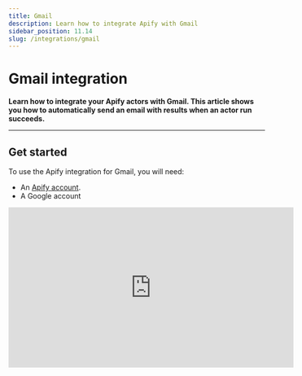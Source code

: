 ```yaml
---
title: Gmail
description: Learn how to integrate Apify with Gmail
sidebar_position: 11.14
slug: /integrations/gmail
---
```


# Gmail integration

**Learn how to integrate your Apify actors with Gmail. This article shows you how to automatically send an email with results when an actor run succeeds.**

---

## Get started

To use the Apify integration for Gmail, you will need:

- An [Apify account](https://console.apify.com/).
- A Google account

<iframe width="560" height="315" src="https://www.youtube-nocookie.com/embed/BcFexrRxzdM" title="YouTube video player" frameborder="0" allow="accelerometer; autoplay; clipboard-write; encrypted-media; gyroscope; picture-in-picture; web-share" allowfullscreen></iframe>

